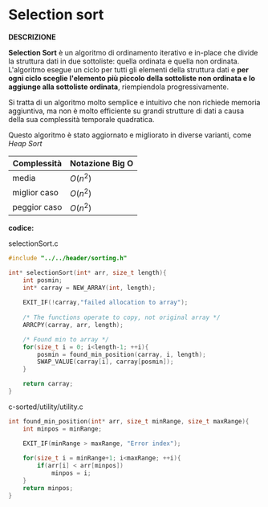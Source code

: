 # Selection sort

**DESCRIZIONE**

**Selection Sort** è un algoritmo di ordinamento iterativo e in-place che divide la struttura dati in due sottoliste: quella ordinata e quella non ordinata. L'algoritmo esegue un ciclo per tutti gli elementi della struttura dati e **per ogni ciclo sceglie l'elemento più piccolo della sottoliste non ordinata e lo aggiunge alla sottoliste ordinata**, riempiendola progressivamente.

Si tratta di un algoritmo molto semplice e intuitivo che non richiede memoria aggiuntiva, ma non è molto efficiente su grandi strutture di dati a causa della sua complessità temporale quadratica.

Questo algoritmo è stato aggiornato e migliorato in diverse varianti, come *Heap Sort*

| Complessità  | Notazione Big O |
| ------------ | --------------- |
| media        | $O(n^2)$        |
| miglior caso | $O(n^2)$        |
| peggior caso | $O(n^2)$        |



**codice:**

selectionSort.c

```c
#include "../../header/sorting.h"

int* selectionSort(int* arr, size_t length){
    int posmin;
    int* carray = NEW_ARRAY(int, length);
    
    EXIT_IF(!carray,"failed allocation to array");
    
    /* The functions operate to copy, not original array */
    ARRCPY(carray, arr, length);

    /* Found min to array */
    for(size_t i = 0; i<length-1; ++i){
        posmin = found_min_position(carray, i, length);
        SWAP_VALUE(carray[i], carray[posmin]);
    }

    return carray;
}

```



c-sorted/utility/utility.c

```c
int found_min_position(int* arr, size_t minRange, size_t maxRange){
    int minpos = minRange;

    EXIT_IF(minRange > maxRange, "Error index");
    
    for(size_t i = minRange+1; i<maxRange; ++i){
        if(arr[i] < arr[minpos])
            minpos = i;
    }
    return minpos;
}

```


